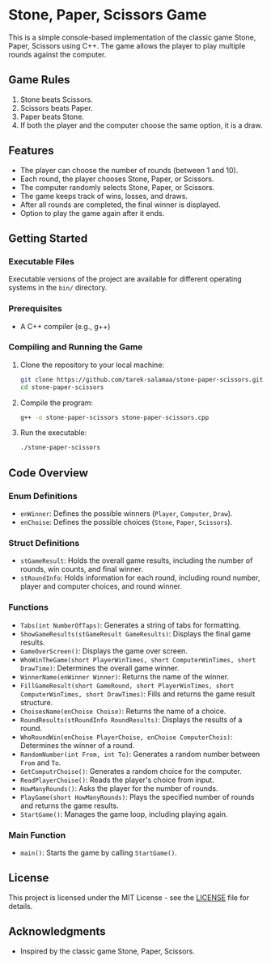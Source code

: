 # Stone, Paper, Scissors Game

This is a simple console-based implementation of the classic game Stone, Paper, Scissors using C++. The game allows the player to play multiple rounds against the computer.

## Game Rules

1. Stone beats Scissors.
2. Scissors beats Paper.
3. Paper beats Stone.
4. If both the player and the computer choose the same option, it is a draw.

## Features

- The player can choose the number of rounds (between 1 and 10).
- Each round, the player chooses Stone, Paper, or Scissors.
- The computer randomly selects Stone, Paper, or Scissors.
- The game keeps track of wins, losses, and draws.
- After all rounds are completed, the final winner is displayed.
- Option to play the game again after it ends.

## Getting Started

### Executable Files

Executable versions of the project are available for different operating systems in the `bin/` directory.

### Prerequisites

- A C++ compiler (e.g., g++)

### Compiling and Running the Game

1. Clone the repository to your local machine:
    ```bash
    git clone https://github.com/tarek-salamaa/stone-paper-scissors.git
    cd stone-paper-scissors
    ```

2. Compile the program:
    ```bash
    g++ -o stone-paper-scissors stone-paper-scissors.cpp
    ```

3. Run the executable:
    ```bash
    ./stone-paper-scissors
    ```

## Code Overview

### Enum Definitions

- `enWinner`: Defines the possible winners (`Player`, `Computer`, `Draw`).
- `enChoise`: Defines the possible choices (`Stone`, `Paper`, `Scissors`).

### Struct Definitions

- `stGameResult`: Holds the overall game results, including the number of rounds, win counts, and final winner.
- `stRoundInfo`: Holds information for each round, including round number, player and computer choices, and round winner.

### Functions

- `Tabs(int NumberOfTaps)`: Generates a string of tabs for formatting.
- `ShowGameResults(stGameResult GameResults)`: Displays the final game results.
- `GameOverScreen()`: Displays the game over screen.
- `WhoWinTheGame(short PlayerWinTimes, short ComputerWinTimes, short DrawTime)`: Determines the overall game winner.
- `WinnerName(enWinner Winner)`: Returns the name of the winner.
- `FillGameResult(short GameRound, short PlayerWinTimes, short ComputerWinTimes, short DrawTimes)`: Fills and returns the game result structure.
- `ChoisesName(enChoise Choise)`: Returns the name of a choice.
- `RoundResults(stRoundInfo RoundResults)`: Displays the results of a round.
- `WhoRoundWin(enChoise PlayerChoise, enChoise ComputerChois)`: Determines the winner of a round.
- `RandomNumber(int From, int To)`: Generates a random number between `From` and `To`.
- `GetComputrChoise()`: Generates a random choice for the computer.
- `ReadPlayerChoise()`: Reads the player's choice from input.
- `HowManyRounds()`: Asks the player for the number of rounds.
- `PlayGame(short HowManyRounds)`: Plays the specified number of rounds and returns the game results.
- `StartGame()`: Manages the game loop, including playing again.

### Main Function

- `main()`: Starts the game by calling `StartGame()`.

## License

This project is licensed under the MIT License - see the [LICENSE](LICENSE) file for details.

## Acknowledgments

- Inspired by the classic game Stone, Paper, Scissors.

